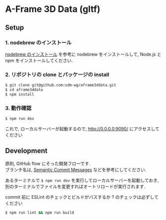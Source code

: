 # A-Frame 3D Data (gltf)

## Setup

### 1. nodebrew のインストール

[nodebrew のインストール](https://weblike-curtaincall.ssl-lolipop.jp/blog/?p=1630) を参考に nodebrew をインストールして, Node.js と npm をインストールしてください.

### 2. リポジトリの clone とパッケージの install

```bash
$ git clone git@github.com:sdm-wg/aframe3ddata.git
$ cd aframe3ddata
$ npm install
```

### 3. 動作確認

```bash
$ npm run dev
```

これで, ローカルサーバーが起動するので, http://0.0.0.0:9090/ にアクセスしてください

## Development

原則, GitHub flow にそった開発フローです.  
ブランチ名は, [Semantic Commit Messages](https://seesparkbox.com/foundry/semantic_commit_messages) などを参考にしてください.  

あるターミナルで `$ npm run dev` を実行してローカルサーバーを起動しておき,  
別のターミナルでファイルを変更すればオートリロードが実行されます.  

commit 前に ESLint のチェックとビルドがパスするか ? のチェックは必ずしてください

```bash
$ npm run lint && npm run build
```

